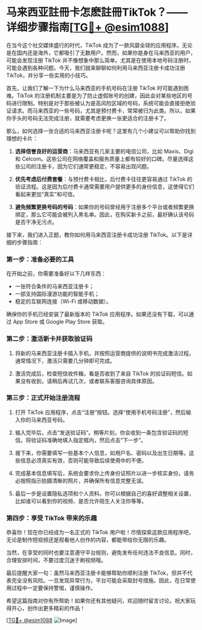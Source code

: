 # 马来西亚註冊卡怎麽註冊TikTok？——详细步骤指南[[TG💪+ @esim1088](https://t.me/s/esim1088)]

在当今这个社交媒体盛行的时代，TikTok 成为了一款风靡全球的应用程序。无论是在国内还是海外，它都吸引了无数用户。然而，如果你是身在马来西亚的用户，可能会发现注册 TikTok 并不像想象中那么简单。尤其是在使用本地号码注册时，可能会遇到各种问题。今天，我们就来聊聊如何利用马来西亚注册卡成功注册 TikTok，并分享一些实用的小技巧。

首先，让我们了解一下为什么马来西亚的手机号码在注册 TikTok 时可能遇到困难。TikTok 的注册机制主要是为了防止虚假账号的创建，因此会对某些地区的号码进行限制。特别是对于那些被认为是高风险区域的号码，系统可能会直接拒绝验证请求。而马来西亚的一些号码，尤其是预付费卡，常常被归为此类。所以，如果你手头的号码无法完成注册，就需要考虑更换一张更适合的注册卡了。

那么，如何选择一张合适的马来西亚注册卡呢？这里有几个小建议可以帮助你找到理想的卡片：

1. **选择信誉良好的运营商**：马来西亚有几家主要的电信公司，比如 Maxis、Digi 和 Celcom。这些公司在网络覆盖和服务质量上都有较好的口碑。尽量选择这些公司的注册卡，因为它们通常更稳定，不容易出现问题。
   
2. **优先考虑后付费套餐**：与预付费卡相比，后付费卡往往更容易通过 TikTok 的验证流程。这是因为后付费卡通常需要用户提供更多的身份信息，这使得它们看起来更加“真实”和可信。

3. **避免频繁更换号码的号码**：如果你的号码曾经用于注册多个平台或者频繁更换绑定，那么它可能会被列入黑名单。因此，在购买新卡之前，最好确认该号码是否干净无污点。

接下来，我们进入正题，教你如何用马来西亚注册卡成功注册 TikTok。以下是详细的步骤指南：

### 第一步：准备必要的工具

在开始之前，你需要准备好以下几样东西：
- 一张符合条件的马来西亚注册卡；
- 一部支持国际漫游功能的智能手机；
- 稳定的互联网连接（Wi-Fi 或移动数据）。

确保你的手机已经安装了最新版本的 TikTok 应用程序。如果还没有下载，可以通过 App Store 或 Google Play Store 获取。

### 第二步：激活新卡并获取验证码

1. 将新的马来西亚注册卡插入手机，并按照运营商提供的说明书完成激活过程。通常情况下，激活只需要几分钟即可完成。
   
2. 激活完成后，检查短信收件箱，看是否收到了来自 TikTok 的验证码短信。如果没有收到，请稍后再试几次，或者联系客服咨询具体原因。

### 第三步：正式开始注册流程

1. 打开 TikTok 应用程序，点击“注册”按钮。选择“使用手机号码注册”，然后输入你的马来西亚号码。

2. 输入完毕后，点击“发送验证码”。稍等片刻，你会收到一条包含验证码的短信。将验证码准确地填入指定框内，然后点击“下一步”。

3. 接下来，你需要填写一些基本个人信息，如用户名、密码以及出生日期等。这些信息必须真实有效，否则可能导致后续使用中的不便。

4. 完成基本信息填写后，系统会要求你上传身份证照片以进一步核实身份。请务必按照指示拍摄清晰的照片，并确保所有信息完整无误。

5. 最后一步是设置隐私选项和个人资料。你可以根据自己的喜好调整相关设置，比如谁可以看到你的视频、是否允许陌生人关注你等等。

### 第四步：享受 TikTok 带来的乐趣

恭喜你！现在你已经成为一名正式的 TikTok 用户啦！尽情探索这款应用程序吧，无论是制作短视频还是观看他人创作的内容，都能带给你无限的乐趣。

当然，在享受的同时也要注意遵守平台规则，避免发布任何违法不良信息。同时，合理安排时间，不要过度沉迷于刷视频哦。

最后提醒大家一句：虽然马来西亚注册卡能够帮助你顺利注册 TikTok，但并不代表完全没有风险。一旦发现异常行为，平台可能会采取封号措施。因此，在日常使用过程中一定要保持警惕，谨慎操作。

希望这篇指南对你有所帮助！如果你还有其他疑问，欢迎随时留言讨论。祝大家玩得开心，创作出更多精彩的作品！

[[TG💪+ @esim1088](https://t.me/s/esim1088) ![Image](https://i.postimg.cc/4NQfJmqS/Snipaste-2025-05-13-00-14-12.png)]